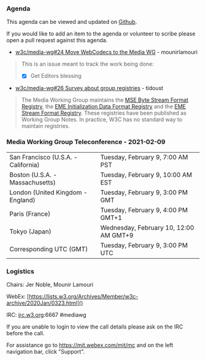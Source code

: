 ### Agenda

This agenda can be viewed and updated on [Github](https://github.com/w3c/media-wg/blob/master/meetings/2021-02-09-Media_Working_Group_Teleconference-agenda.md).

If you would like to add an item to the agenda or volunteer to scribe please open a pull request against this agenda.

* [w3c/media-wg#24 Move WebCodecs to the Media WG](https://github.com/w3c/media-wg/issues/24) - mounirlamouri
> This is an issue meant to track the work being done:
 >- [x] Get Editors blessing

* [w3c/media-wg#26 Survey about group registries](https://github.com/w3c/media-wg/issues/26) - tidoust
> The Media Working Group maintains the [MSE Byte Stream Format Registry](https://www.w3.org/TR/mse-byte-stream-format-registry/), the [EME Initialization Data Format Registry](https://www.w3.org/TR/eme-initdata-registry/) and the [EME Stream Format Registry](https://www.w3.org/TR/eme-stream-registry/). These registries have been published as Working Group Notes. In practice, W3C has no standard way to maintain registries.
 >

### Media Working Group Teleconference - 2021-02-09

<table>
<tr><td> San Francisco (U.S.A. - California) <td> Tuesday, February 9, 7:00 AM PST
<tr><td> Boston (U.S.A. - Massachusetts) <td> Tuesday, February 9, 10:00 AM EST
<tr><td> London (United Kingdom - England) <td> Tuesday, February 9, 3:00 PM GMT
<tr><td> Paris (France) <td> Tuesday, February 9, 4:00 PM GMT+1
<tr><td> Tokyo (Japan) <td> Wednesday, February 10, 12:00 AM GMT+9
<tr><td> Corresponding UTC (GMT) <td> Tuesday, February 9, 3:00 PM UTC
</table>

### Logistics

Chairs: Jer Noble, Mounir Lamouri

WebEx: [https://lists.w3.org/Archives/Member/w3c-archive/2020Jan/0323.html]()

IRC: [irc.w3.org](http://irc.w3.org/):6667 #mediawg

If you are unable to login to view the call details please ask on the IRC before the call.

For assistance go to https://mit.webex.com/mit/mc  and on the left navigation bar, click "Support".
